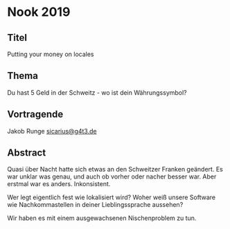 # Nook 2019

## Titel

Putting your money on locales

## Thema

Du hast 5 Geld in der Schweitz - wo ist dein Währungssymbol?

## Vortragende

Jakob Runge <sicarius@g4t3.de>

## Abstract

Quasi über Nacht hatte sich etwas an den Schweitzer Franken geändert.
Es war unklar was genau, und auch ob vorher oder nacher besser war.
Aber erstmal war es anders. Inkonsistent.

Wer legt eigentlich fest wie lokalisiert wird?
Woher weiß unsere Software wie Nachkommastellen in deiner Lieblingssprache aussehen?

Wir haben es mit einem ausgewachsenen Nischenproblem zu tun.
